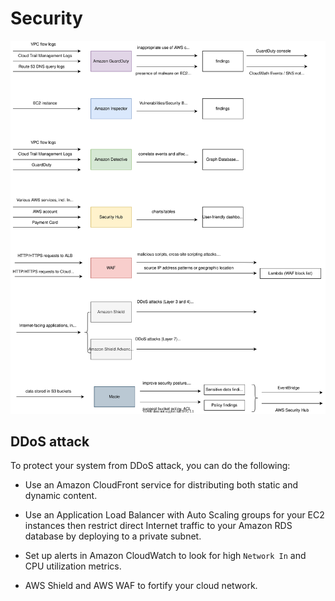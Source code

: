 # Security

![security](../img/aws-security.svg)

## DDoS attack
To protect your system from DDoS attack, you can do the following:

- Use an Amazon CloudFront service for distributing both static and dynamic content.

- Use an Application Load Balancer with Auto Scaling groups for your EC2 instances then restrict direct Internet traffic to your Amazon RDS database by deploying to a private subnet.

- Set up alerts in Amazon CloudWatch to look for high `Network In` and CPU utilization metrics.

- AWS Shield and AWS WAF to fortify your cloud network. 


